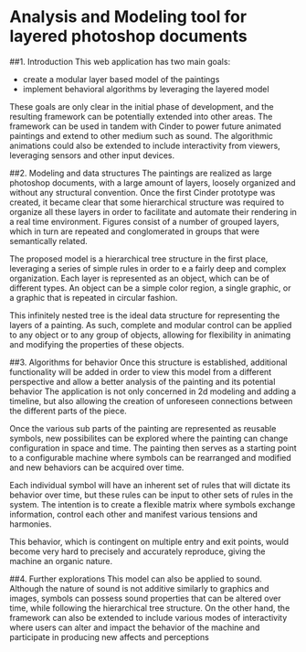 Analysis and Modeling tool for layered photoshop documents
=========

##1. Introduction
This web application has two main goals:
* create a modular layer based model of the paintings
* implement behavioral algorithms by leveraging the layered model

These goals are only clear in the initial phase of development, and the resulting framework can be potentially extended into other areas.
The framework can be used in tandem with Cinder to power future animated paintings and extend to other medium such as sound.
The algorithmic animations could also be extended to include interactivity from viewers, leveraging sensors and other input devices.


##2. Modeling and data structures
The paintings are realized as large photoshop documents, with a large amount of layers, loosely organized and without any structural convention.
Once the first Cinder prototype was created, it became clear that some hierarchical structure was required to organize all these layers in order to facilitate and automate their rendering in a real time environment.
Figures consist of a number of grouped layers, which in turn are repeated and conglomerated in groups that were semantically related.

The proposed model is a hierarchical tree structure in the first place, leveraging a series of simple rules in order to e a fairly deep and complex organization.
Each layer is represented as an object, which can be of different types. An object can be a simple color region, a single graphic, or a graphic that is repeated in circular fashion.

This infinitely nested tree is the ideal data structure for representing the layers of a painting. As such, complete and modular control can be applied to any object or to any group of objects, allowing for flexibility in animating and modifying the properties of these objects. 


##3. Algorithms for behavior 
Once this structure is established, additional functionality will be added in order to view this model from a different perspective
and allow a better analysis of the painting and its potential behavior
The application is not only concerned in 2d modeling and adding a timeline, but also allowing the creation of unforeseen connections between the different parts of the piece.

Once the various sub parts of the painting are represented as reusable symbols, new possibilites can be explored where the painting can change configuration in space and time. The painting then serves as a starting point to a configurable machine where symbols can be rearranged and modified and new behaviors can be acquired over time. 

Each individual symbol will have an inherent set of rules that will dictate its behavior over time, but these rules can be input to other sets of rules in the system.  The intention is to create a flexible matrix where symbols exchange information, control each other and manifest various tensions and harmonies.

This behavior, which is contingent on multiple entry and exit points, would become very hard to precisely and accurately reproduce, giving the machine an organic nature.

##4. Further explorations
This model can also be applied to sound. Although the nature of sound is not additive similarly to graphics and images, symbols can possess sound properties that can be altered over time, while following the hierarchical tree structure.
On the other hand, the framework can also be extended to include various modes of interactivity where users can alter and impact the behavior of the machine and participate in producing new affects and perceptions
